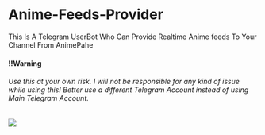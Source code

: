 # Anime-Feeds-Provider
This Is A Telegram UserBot Who Can Provide Realtime Anime feeds To Your Channel From AnimePahe

<h4>‼️Warning</h4>
<h6>Use this at your own risk. I will not be responsible for any kind of issue while using this! Better use a different Telegram Account instead of using Main Telegram Account.</h6>
<img src="https://telegra.ph/file/8eaa3de9369c326212c88.mp4">
